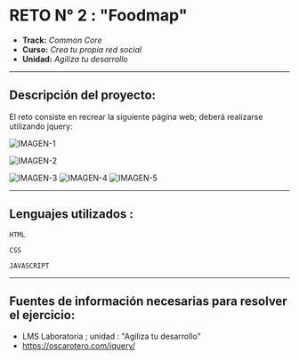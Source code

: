 # RETO N° 2 : "Foodmap"

* **Track:** _Common Core_
* **Curso:** _Crea tu propia red social_
* **Unidad:** _Agiliza tu desarrollo_

***


## Descripción del proyecto:

El reto consiste en recrear la siguiente página web; deberá realizarse utilizando jquery:

![IMAGEN-1](https://raw.githubusercontent.com/AnaSalazar/curricula-js/04-social-network/04-social-network/02-jquery/08-code-challenges/foodmap/splash.jpg)

![IMAGEN-2](https://raw.githubusercontent.com/AnaSalazar/curricula-js/04-social-network/04-social-network/02-jquery/08-code-challenges/foodmap/2.jpg)

![IMAGEN-3](https://raw.githubusercontent.com/AnaSalazar/curricula-js/04-social-network/04-social-network/02-jquery/08-code-challenges/foodmap/3.jpg)
![IMAGEN-4](https://raw.githubusercontent.com/AnaSalazar/curricula-js/04-social-network/04-social-network/02-jquery/08-code-challenges/foodmap/4.jpg)
![IMAGEN-5](https://raw.githubusercontent.com/AnaSalazar/curricula-js/04-social-network/04-social-network/02-jquery/08-code-challenges/foodmap/5.jpg)

***
## Lenguajes utilizados :

~~~
HTML
~~~
~~~
CSS
~~~
~~~
JAVASCRIPT
~~~    
***
## Fuentes de información necesarias para resolver el ejercicio:

* LMS Laboratoria ; unidad : "Agiliza tu desarrollo"
* https://oscarotero.com/jquery/
